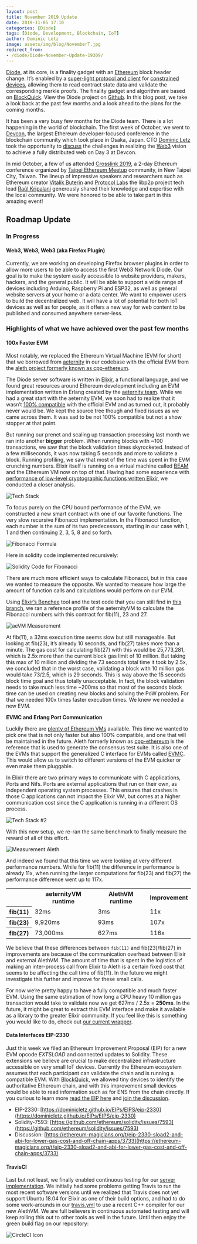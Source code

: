 ```yaml
---
layout: post
title: November 2019 Update
date: 2019-11-05 17:10
categories: [Diode]
tags: [Diode, Development, Blockchain, IoT]
author: Dominic Letz
image: assets/img/blog/NovemberT.jpg
redirect_from:
- /diode/Diode-November-Update-19309/
---
```


[Diode](https://diode.io/), at its core, is a finality gadget with an [Ethereum](https://www.ethereum.org/) block header change. It’s enabled by a [super-light protocol and client](/blockchain/how-blockquick-super-light-client-protocol-can-help-mitigate-eclipse-attacks-19161/) for [constrained devices](/iot/hardware-requirements-of-blockchain-clients-19196/), allowing them to read contract state data and validate the corresponding merkle proofs. The finality gadget and algorithm are based on [BlockQuick](https://eprint.iacr.org/2019/579.pdf). View the Diode project on [Github](https://github.com/diodechain). In this blog post, we take a look back at the past few months and a look ahead to the plans for the coming months.

It has been a very busy few months for the Diode team. There is a lot happening in the world of blockchain. The first week of October, we went to [Devcon](https://devcon.org/), the largest Ethereum developer-focused conference in the blockchain community which took place in Osaka, Japan. CTO [Dominic Letz](https://twitter.com/dominicletz) took the opportunity to [discuss](/devcon/Diode-Osaka-Devcon-V-Recap-19298/) the challenges in realizing the [Web3](https://blockchainhub.net/web3-decentralized-web/) vision to achieve a fully distributed web on Day 3 at Devcon.

In mid October, a few of us attended [Crosslink 2019](https://crosslink.taipei/), a 2-day Ethereum conference organized by [Taipei Ethereum Meetup](https://www.meetup.com/Taipei-Ethereum-Meetup/) community, in New Taipei City, Taiwan. The lineup of impressive speakers and researchers such as Ethereum creator [Vitalik Buterin](https://vitalik.ca/) and [Protocol Labs](https://libp2p.io/) the libp2p project tech lead [Raúl Kripalani](https://github.com/raulk) generously shared their knowledge and expertise with the local community. We were honored to be able to take part in this amazing event!

## Roadmap Update

### In Progress

#### Web3, Web3, Web3 (aka Firefox Plugin)

Currently, we are working on developing Firefox browser plugins in order to allow more users to be able to access the first Web3 Network Diode. Our goal is to make the system easily accessible to website providers, makers, hackers, and the general public. It will be able to support a wide range of devices including Arduino, Raspberry Pi and ESP32, as well as general website servers at your home or a data center. We want to empower users to build the decentralized web. It will have a lot of potential for both IoT devices as well as for people, as it offers a new way for web content to be published and consumed anywhere server-less. 

### Highlights of what we have achieved over the past few months

#### 100x Faster EVM

Most notably, we replaced the Ethereum Virtual Machine (EVM for short) that we borrowed from [aeternity](https://github.com/aeternity/aeternity/tree/master/apps/aevm/src) in our codebase with the official EVM from the [aleth project formerly known as cpp-ethereum](https://github.com/ethereum/aleth/blob/master/libaleth-interpreter/).

The Diode server software is written in [Elixir](https://elixir-lang.org/), a functional language, and we found great resources around Ethereum development including an EVM implementation written in Erlang created by the [aeternity team](https://aeternity.com). While we had a great start with the aeternity EVM, we soon had to realize that it wasn’t [100% compatible](https://github.com/aeternity/aeternity/issues/2497) with the official EVM and as turned out, it probably never would be. We kept the source tree though and fixed issues as we came across them. It was sad to be not 100% compatible but not a show stopper at that point.

But running our prenet and scaling up transaction processing last month we ran into another **bigger** problem. When running blocks with ~100 transactions, we saw that the block validation times skyrocketed. Instead of a few milliseconds, it was now taking 5 seconds and more to validate a block. Running profiling, we saw that most of the time was spent in the EVM crunching numbers. Elixir itself is running on a virtual machine called [BEAM](https://en.wikipedia.org/wiki/BEAM_(Erlang_virtual_machine)) and the Ethereum VM now on top of that. Having had some experience with [performance of low-level cryptographic functions written Elixir](https://elixirforum.com/t/ex-sha3-pure-elixir-implementation-of-sha3-and-keccak-1600-f/21943/8), we conducted a closer analysis. 

![](../assets/img/blog/November3.png "Tech Stack")

To focus purely on the CPU bound performance of the EVM, we constructed a new smart contract with one of our favorite functions. The very slow recursive Fibonacci implementation. In the Fibonacci function, each number is the sum of its two predecessors, starting in our case with 1, 1 and then continuing 2, 3, 5, 8 and so forth.

![](../assets/img/blog/November1.png "Fibonacci Formula")

Here in solidity code implemented recursively:

![](../assets/img/blog/November5.png "Solidity Code for Fibonacci")

There are much more efficient ways to calculate Fibonacci, but in this case we wanted to measure the opposite. We wanted to measure how large the amount of function calls and calculations would perform on our EVM.

Using [Elixir’s Benchee](https://github.com/bencheeorg/benchee) tool and the test code that you can still find in [this branch](https://github.com/diodechain/diode_server_ex/tree/aevm_benchmark), we ran a reference profile of the aeternityVM to calculate the Fibonacci numbers with this contract for fib(11), 23 and 27. 

![](../assets/img/blog/November7.png "aeVM Measurement")

At fib(11), a 32ms execution time seems slow but still manageable. But looking at fib(23), it’s already 10 seconds, and fib(27) takes more than a minute. The gas cost for calculating fib(27) with this would be 25,773,281, which is 2.5x more than the current block gas limit of 10 million. But taking this max of 10 million and dividing the 73 seconds total time it took by 2.5x, we concluded that in the worst case, validating a block with 10 million gas would take 73/2.5, which is 29 seconds. This is way above the 15 seconds block time goal and thus totally unacceptable. In fact, the block validation needs to take much less time ~200ms so that most of the seconds block time can be used on creating new blocks and solving the PoW problem. For that we needed 100x times faster execution times. We knew we needed a new EVM.

**EVMC and Erlang Port Communication**

Luckily there are [plenty of Ethereum VMs](https://github.com/ethereum/wiki/wiki/Ethereum-Virtual-Machine-(EVM)-Awesome-List) available. This time we wanted to pick one that is not only faster but also 100% compatible, and one that will be maintained in the future. Aleth formerly known as [cpp-ethereum](https://github.com/ethereum/cpp-ethereum/blob/develop/libevm/VM.cpp) is the reference that is used to generate the consensus test suite. It is also one of the EVMs that support the generalized C interface for EVMs called [EVMC](https://evmc.ethereum.org/). This would allow us to switch to different versions of the EVM quicker or even make them pluggable.

In Elixir there are two primary ways to communicate with C applications, Ports and Nifs. Ports are external applications that run on their own, as independent operating system processes. This ensures that crashes in those C applications can not impact the Elixir VM, but comes at a higher communication cost since the C application is running in a different OS process.

![](../assets/img/blog/November2.png "Tech Stack #2")

With this new setup, we re-ran the same benchmark to finally measure the reward of all of this effort.

![](../assets/img/blog/November6.png "Measurement Aleth")

And indeed we found that this time we were looking at very different performance numbers. While for fib(11) the difference in performance is already 11x, when running the larger computations for fib(23) and fib(27) the performance difference went up to 117x.

<table>
  <tr>
   <th></th>
   <th>aeternityVM runtime</th>
   <th>AlethVM runtime</th>
   <th>Improvement</th>
  </tr>
  <tr>
   <th>fib(11)</th>
   <td>32ms</td>
   <td>3ms</td>
   <td>11x</td>
  </tr>
  <tr>
   <th>fib(23)</th>
   <td>9,920ms</td>
   <td>93ms</td>
   <td>107x</td>
  </tr>
  <tr>
   <th>fib(27)</th>
   <td>73,000ms</td>
   <td>627ms</td>
   <td>116x</td>
  </tr>
</table>

We believe that these differences between `fib(11)` and fib(23)/fib(27) in improvements are because of the communication overhead between Elixir and external AlethVM. The amount of time that is spent in the logistics of making an inter-process call from Elixir to Aleth is a certain fixed cost that seems to be affecting the call time of fib(11). In the future we might investigate this further and improve for these small calls.

For now we’re pretty happy to have a fully compatible and much faster EVM. Using the same estimation of how long a CPU heavy 10 million gas transaction would take to validate now we get 627ms / 2.5x = **250ms**. In the future, it might be great to extract this EVM interface and make it available as a library to the greater Elixir community. If you feel like this is something you would like to do, check out [our current wrapper](https://github.com/diodechain/diode_server_ex/blob/master/lib/evm.ex).

#### Data Interfaces EIP-2330

Just this week we filed an Ethereum Improvement Proposal (EIP) for a new EVM opcode _EXTSLOAD_ and connected updates to Solidity. These extensions we believe are crucial to make decentralized infrastructure accessible on very small IoT devices. Currently the Ethereum ecosystem assumes that each participant can validate the chain and is running a compatible EVM. With [BlockQuick](https://eprint.iacr.org/2019/579.pdf), we allowed tiny devices to identify the authoritative Ethereum chain, and with this improvement small devices would be able to read information such as for ENS from the chain directly. If you curious to learn more [read the EIP here](https://dominicletz.github.io/EIPs/EIPS/eip-2330) and [join the discussion](https://ethereum-magicians.org/t/eip-2330-sload2-and-abi-for-lower-gas-cost-and-off-chain-apps/3733).

* EIP-2330: [https://dominicletz.github.io/EIPs/EIPS/eip-2330](https://dominicletz.github.io/EIPs/EIPS/eip-2330)
* Solidity-7593: [https://github.com/ethereum/solidity/issues/7593](https://github.com/ethereum/solidity/issues/7593)
* Discussion: [https://ethereum-magicians.org/t/eip-2330-sload2-and-abi-for-lower-gas-cost-and-off-chain-apps/3733](https://ethereum-magicians.org/t/eip-2330-sload2-and-abi-for-lower-gas-cost-and-off-chain-apps/3733)

#### TravisCI

Last but not least, we finally enabled continuous testing for our [server implementation](https://github.com/diodechain/diode_server_ex). We initially had some problems getting Travis to run the most recent software versions until we realized that Travis does not yet support Ubuntu 18.04 for Elixir as one of their build options, and had to do some work-arounds in our [travis.yml](https://github.com/diodechain/diode_server_ex/blob/master/.travis.yml) to use a recent C++ compiler for our new AlethVM. We are full believers in continuous automated testing and will keep rolling this out to other tools as well in the future. Until then enjoy the green build flag on our repository:

![](../assets/img/blog/November4.png "CircleCI Icon")
